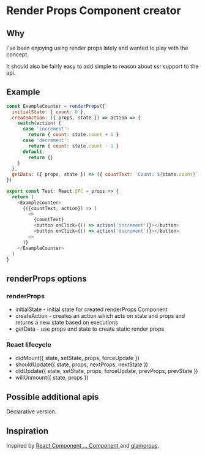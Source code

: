 # Render Props Component creator

## Why

I've been enjoying using render props lately and wanted to play with the concept.

It should also be fairly easy to add simple to reason about ssr support to the api.

## Example

```js
const ExampleCounter = renderProps({
  initialState: { count: 0 },
  createAction: ({ props, state }) => action => {
    switch(action) {
      case 'increment':
        return { count: state.count + 1 }  
      case 'decrement':
        return { count: state.count - 1 }  
      default:
        return {}
    }
  },
  getData: ({ props, state }) => ({ countText: `Count: ${state.count}` }),
})

export const Test: React.SFC = props => {
  return (
    <ExampleCounter>
      {({countText, action}) => (
        <>
          {countText}
          <button onClick={() => action('increment')}></button>
          <button onClick={() => action('decrement')}></button>
        <>
      )}
    </ExampleCounter>
  )
}
```

## renderProps options

### renderProps

* initialState - initial state for created renderProps Component
* createAction - creates an action which acts on state and props and returns a new state based on executions
* getData - use props and state to create static render props

### React lifecycle

* didMount({ state, setState, props, forceUpdate })
* shouldUpdate({ state, props, nextProps, nextState })
* didUpdate({ state, setState, props, forceUpdate, prevProps, prevState })
* willUnmount({ state, props })

## Possible additional apis

Declarative version.

## Inspiration

Inspired by [React Component ... Component
](https://github.com/ryanflorence/react-component-component) and [glamorous](https://glamorous.rocks/).
